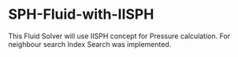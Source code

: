 # SPH-Fluid-with-IISPH

This Fluid Solver will use IISPH concept for Pressure calculation. For neighbour search Index Search was implemented.

